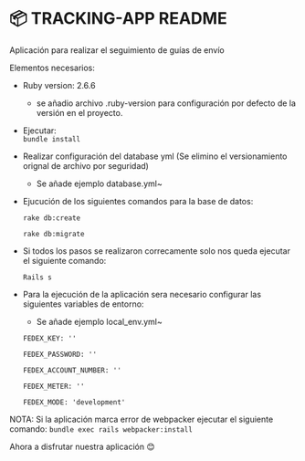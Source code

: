 # 📦 TRACKING-APP README

Aplicación para realizar el seguimiento de guías de envío

Elementos necesarios:


* Ruby version: 2.6.6 
    - se añadio archivo .ruby-version para configuración por defecto de la versión en el proyecto.

* Ejecutar:  
    `bundle install`

* Realizar configuración del database yml (Se elimino el versionamiento orignal de archivo por seguridad)
    - Se añade ejemplo database.yml~

* Ejucución de los siguientes comandos para la base de datos: 

     `rake db:create `

     `rake db:migrate `

* Si todos los pasos se realizaron correcamente solo nos queda ejecutar el siguiente comando: 

    `Rails s `


* Para la ejecución de la aplicación sera necesario configurar las siguientes variables de entorno:
    - Se añade ejemplo local_env.yml~


  `FEDEX_KEY: ''`
  
  `FEDEX_PASSWORD: ''`
  
  `FEDEX_ACCOUNT_NUMBER: ''`
  
  `FEDEX_METER: ''`
  
  `FEDEX_MODE: 'development'`
  
NOTA: Si la aplicación marca error de webpacker ejecutar el siguiente comando: `bundle exec rails webpacker:install`

Ahora a disfrutar nuestra aplicación 😊 
